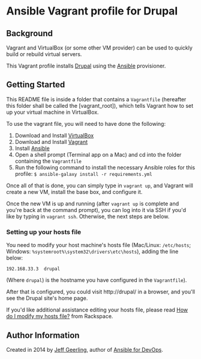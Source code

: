 # Ansible Vagrant profile for Drupal

## Background

Vagrant and VirtualBox (or some other VM provider) can be used to quickly build or rebuild virtual servers.

This Vagrant profile installs [Drupal](https://drupal.org/) using the [Ansible](http://www.ansible.com/) provisioner.

## Getting Started

This README file is inside a folder that contains a `Vagrantfile` (hereafter this folder shall be called the [vagrant_root]), which tells Vagrant how to set up your virtual machine in VirtualBox.

To use the vagrant file, you will need to have done the following:

  1. Download and Install [VirtualBox](https://www.virtualbox.org/wiki/Downloads)
  2. Download and Install [Vagrant](https://www.vagrantup.com/downloads.html)
  3. Install [Ansible](http://docs.ansible.com/intro_installation.html)
  4. Open a shell prompt (Terminal app on a Mac) and cd into the folder containing the `Vagrantfile`
  5. Run the following command to install the necessary Ansible roles for this profile: `$ ansible-galaxy install -r requirements.yml`

Once all of that is done, you can simply type in `vagrant up`, and Vagrant will create a new VM, install the base box, and configure it.

Once the new VM is up and running (after `vagrant up` is complete and you're back at the command prompt), you can log into it via SSH if you'd like by typing in `vagrant ssh`. Otherwise, the next steps are below.

### Setting up your hosts file

You need to modify your host machine's hosts file (Mac/Linux: `/etc/hosts`; Windows: `%systemroot%\system32\drivers\etc\hosts`), adding the line below:

    192.168.33.3  drupal

(Where `drupal`) is the hostname you have configured in the `Vagrantfile`).

After that is configured, you could visit http://drupal/ in a browser, and you'll see the Drupal site's home page.

If you'd like additional assistance editing your hosts file, please read [How do I modify my hosts file?](http://www.rackspace.com/knowledge_center/article/how-do-i-modify-my-hosts-file) from Rackspace.

## Author Information

Created in 2014 by [Jeff Geerling](http://jeffgeerling.com/), author of [Ansible for DevOps](http://ansiblefordevops.com/).
